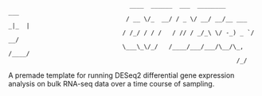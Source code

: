                                     
                                    
                                      ____  ______  ___  ________         ___ 
                                     / __ \/_  __/ / _ \/ __/ __/__ ___ _|_  |
                                    / /_/ / / /   / // / _/_\ \/ -_) _ `/ __/ 
                                    \___\_\/_/   /____/___/___/\__/\_, /____/ 
                                                                    /_/       
                                    

A premade template for running DESeq2 differential gene expression analysis on bulk RNA-seq data over a time course of sampling.
